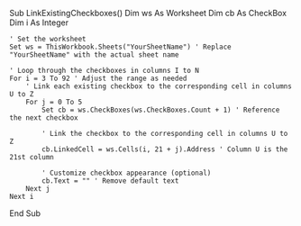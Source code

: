 Sub LinkExistingCheckboxes()
    Dim ws As Worksheet
    Dim cb As CheckBox
    Dim i As Integer
    
    ' Set the worksheet
    Set ws = ThisWorkbook.Sheets("YourSheetName") ' Replace "YourSheetName" with the actual sheet name
    
    ' Loop through the checkboxes in columns I to N
    For i = 3 To 92 ' Adjust the range as needed
        ' Link each existing checkbox to the corresponding cell in columns U to Z
        For j = 0 To 5
            Set cb = ws.CheckBoxes(ws.CheckBoxes.Count + 1) ' Reference the next checkbox
            
            ' Link the checkbox to the corresponding cell in columns U to Z
            cb.LinkedCell = ws.Cells(i, 21 + j).Address ' Column U is the 21st column
            
            ' Customize checkbox appearance (optional)
            cb.Text = "" ' Remove default text
        Next j
    Next i
End Sub
